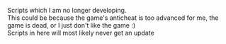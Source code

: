 Scripts which I am no longer developing. <br />
This could be because the game's anticheat is too advanced for me, the game is dead, or I just don't like the game :) <br />
Scripts in here will most likely never get an update
